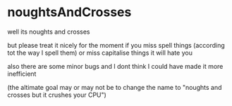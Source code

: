 # noughtsAndCrosses
well its noughts and crosses

but please treat it nicely for the moment if you miss spell things (according tot the way I spell them) or miss capitalise things it will hate you

also there are some minor bugs and I dont think I could have made it more inefficient

(the altimate goal may or may not be to change the name to "noughts and crosses but it crushes your CPU")
